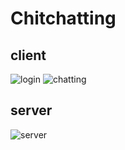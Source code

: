 # Chitchatting

## client
![login](https://github.com/SavorTheFlavor/Chitchatting/raw/master/images/login.png)
![chatting](https://github.com/SavorTheFlavor/Chitchatting/raw/master/images/chatting.png)

## server
![server](https://github.com/SavorTheFlavor/Chitchatting/raw/master/images/server.png)
